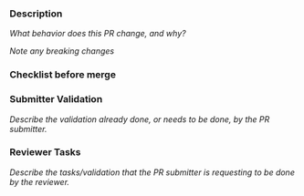 ### Description 

_What behavior does this PR change, and why?_

_Note any breaking changes_

### Checklist before merge

<!-- - [ ] Validate examples in prod -->
<!-- - [ ] Update relevant READMEs -->
<!-- - [ ] Spell check (e.g. using `aspell`) -->
<!-- - [ ] Ensure `Squash and merge` is checked -->

### Submitter Validation

_Describe the validation already done, or needs to be done, by the PR submitter._

<!-- Uncomment any of the following that are required -->
<!-- - [ ] nodejs_quickstart -->
<!-- - [ ] data-plane/pulumi -->
<!-- - [ ] python-flask-todo-list -->

### Reviewer Tasks

_Describe the tasks/validation that the PR submitter is requesting to be done by the reviewer._

<!-- Uncomment any of the following that are required -->
<!-- - [ ] nodejs_quickstart -->
<!-- - [ ] data-plane/pulumi -->
<!-- - [ ] python-flask-todo-list -->

